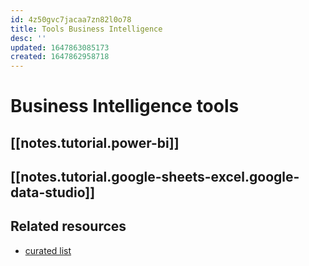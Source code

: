 ```yaml
---
id: 4z50gvc7jacaa7zn82l0o78
title: Tools Business Intelligence
desc: ''
updated: 1647863085173
created: 1647862958718
---
```

# Business Intelligence tools

## [[notes.tutorial.power-bi]]

## [[notes.tutorial.google-sheets-excel.google-data-studio]]

## Related resources

- [curated list](https://github.com/thenaturalist/awesome-business-intelligence)
